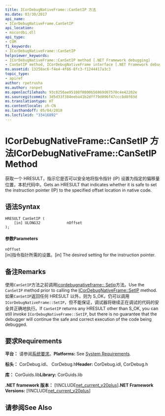 ```yaml
---
title: ICorDebugNativeFrame::CanSetIP 方法
ms.date: 03/30/2017
api_name:
- ICorDebugNativeFrame.CanSetIP
api_location:
- mscordbi.dll
api_type:
- COM
f1_keywords:
- ICorDebugNativeFrame::CanSetIP
helpviewer_keywords:
- ICorDebugNativeFrame::CanSetIP method [.NET Framework debugging]
- CanSetIP method, ICorDebugNativeFrame interface [.NET Framework debugging]
ms.assetid: 13258ac6-f4e4-4f66-8fc3-f1244417a3c3
topic_type:
- apiref
author: rpetrusha
ms.author: ronpet
ms.openlocfilehash: 93c8256ae95108f0800b56869d67570c4e42202e
ms.sourcegitcommit: 3d5d33f384eeba41b2dff79d096f47ccc8d8f03d
ms.translationtype: HT
ms.contentlocale: zh-CN
ms.lasthandoff: 05/04/2018
ms.locfileid: "33416892"
---
```

# <a name="icordebugnativeframecansetip-method"></a><span data-ttu-id="e5c41-102">ICorDebugNativeFrame::CanSetIP 方法</span><span class="sxs-lookup"><span data-stu-id="e5c41-102">ICorDebugNativeFrame::CanSetIP Method</span></span>
<span data-ttu-id="e5c41-103">获取一个 HRESULT，指示它是否可以安全地将指令指针 (IP) 设置为指定的偏移量位置，本机代码中。</span><span class="sxs-lookup"><span data-stu-id="e5c41-103">Gets an HRESULT that indicates whether it is safe to set the instruction pointer (IP) to the specified offset location in native code.</span></span>  
  
## <a name="syntax"></a><span data-ttu-id="e5c41-104">语法</span><span class="sxs-lookup"><span data-stu-id="e5c41-104">Syntax</span></span>  
  
```  
HRESULT CanSetIP (  
    [in] ULONG32            nOffset  
);  
```  
  
#### <a name="parameters"></a><span data-ttu-id="e5c41-105">参数</span><span class="sxs-lookup"><span data-stu-id="e5c41-105">Parameters</span></span>  
 `nOffset`  
 <span data-ttu-id="e5c41-106">[in]指令指针所需的设置。</span><span class="sxs-lookup"><span data-stu-id="e5c41-106">[in] The desired setting for the instruction pointer.</span></span>  
  
## <a name="remarks"></a><span data-ttu-id="e5c41-107">备注</span><span class="sxs-lookup"><span data-stu-id="e5c41-107">Remarks</span></span>  
 <span data-ttu-id="e5c41-108">使用`CanSetIP`方法之前调用[icordebugnativeframe:: Setip](../../../../docs/framework/unmanaged-api/debugging/icordebugnativeframe-setip-method.md)方法。</span><span class="sxs-lookup"><span data-stu-id="e5c41-108">Use the `CanSetIP` method prior to calling the [ICorDebugNativeFrame::SetIP](../../../../docs/framework/unmanaged-api/debugging/icordebugnativeframe-setip-method.md) method.</span></span> <span data-ttu-id="e5c41-109">如果`CanSetIP`返回任何 HRESULT 以外，则为 S_OK，仍可以调用`ICorDebugNativeFrame::SetIP`，但不能保证，调试器将继续正在调试的代码的安全并正确地执行。</span><span class="sxs-lookup"><span data-stu-id="e5c41-109">If `CanSetIP` returns any HRESULT other than S_OK, you can still invoke `ICorDebugNativeFrame::SetIP`, but there is no guarantee that the debugger will continue the safe and correct execution of the code being debugged.</span></span>  
  
## <a name="requirements"></a><span data-ttu-id="e5c41-110">要求</span><span class="sxs-lookup"><span data-stu-id="e5c41-110">Requirements</span></span>  
 <span data-ttu-id="e5c41-111">**平台：** 请参阅[系统要求](../../../../docs/framework/get-started/system-requirements.md)。</span><span class="sxs-lookup"><span data-stu-id="e5c41-111">**Platforms:** See [System Requirements](../../../../docs/framework/get-started/system-requirements.md).</span></span>  
  
 <span data-ttu-id="e5c41-112">**标头：** CorDebug.idl、 CorDebug.h</span><span class="sxs-lookup"><span data-stu-id="e5c41-112">**Header:** CorDebug.idl, CorDebug.h</span></span>  
  
 <span data-ttu-id="e5c41-113">**库：** CorGuids.lib</span><span class="sxs-lookup"><span data-stu-id="e5c41-113">**Library:** CorGuids.lib</span></span>  
  
 <span data-ttu-id="e5c41-114">**.NET framework 版本：** [!INCLUDE[net_current_v20plus](../../../../includes/net-current-v20plus-md.md)]</span><span class="sxs-lookup"><span data-stu-id="e5c41-114">**.NET Framework Versions:** [!INCLUDE[net_current_v20plus](../../../../includes/net-current-v20plus-md.md)]</span></span>  
  
## <a name="see-also"></a><span data-ttu-id="e5c41-115">请参阅</span><span class="sxs-lookup"><span data-stu-id="e5c41-115">See Also</span></span>  
 
